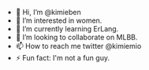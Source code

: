 - 👋 Hi, I’m @kimieben
- 👀 I’m interested in women.
- 🌱 I’m currently learning ErLang.
- 💞️ I’m looking to collaborate on MLBB.
- 📫 How to reach me twitter @kimiemio
- ⚡ Fun fact: I'm not a fun guy.

<!---
kimieben/kimieben is a ✨ special ✨ repository because its `README.md` (this file) appears on your GitHub profile.
You can click the Preview link to take a look at your changes.
--->
